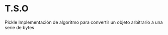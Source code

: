 # T.S.O
Pickle 
Implementación de algoritmo para convertir un objeto arbitrario a una serie de bytes
